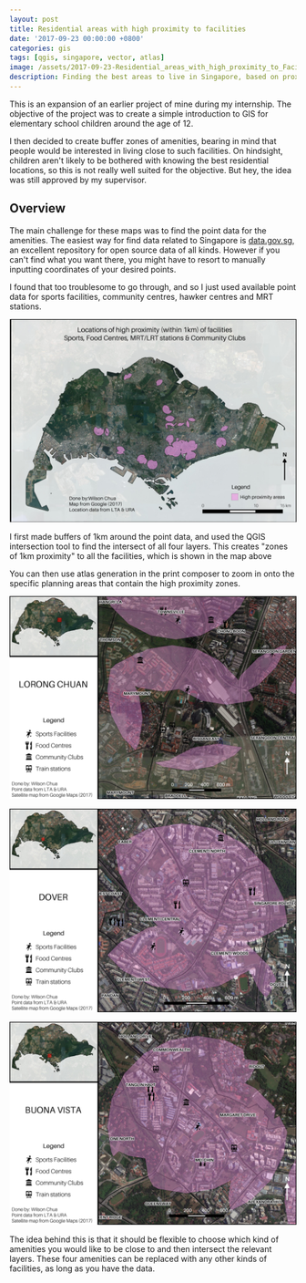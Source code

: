 ```yaml
---
layout: post
title: Residential areas with high proximity to facilities
date: '2017-09-23 00:00:00 +0800'
categories: gis
tags: [qgis, singapore, vector, atlas]
image: /assets/2017-09-23-Residential_areas_with_high_proximity_to_Facilities/Overview.jpeg
description: Finding the best areas to live in Singapore, based on proximity to amenities.
---
```

This is an expansion of an earlier project of mine during my internship. The objective of the project was to create a simple introduction to GIS for elementary school children around the age of 12.

<!--excerpt-->

I then decided to create buffer zones of amenities, bearing in mind that people would be interested in living close to such facilities. On hindsight, children aren't likely to be bothered with knowing the best residential locations, so this is not really well suited for the objective. But hey, the idea was still approved by my supervisor.

## Overview

The main challenge for these maps was to find the point data for the amenities. The easiest way for find data related to Singapore is [data.gov.sg](https://data.gov.sg/), an excellent repository for open source data of all kinds. However if you can't find what you want there, you might have to resort to manually inputting coordinates of your desired points.

I found that too troublesome to go through, and so I just used available point data for sports facilities, community centres, hawker centres and MRT stations.

![Overview](/assets/2017-09-23-Residential_areas_with_high_proximity_to_Facilities/Overview.jpeg "Overview")

I first made buffers of 1km around the point data, and used the QGIS intersection tool to find the intersect of all four layers. This creates "zones of 1km proximity" to all the facilities, which is shown in the map above

You can then use atlas generation in the print composer to zoom in onto the specific planning areas that contain the high proximity zones.

![Lorong Chuan Planning Zone](/assets/2017-09-23-Residential_areas_with_high_proximity_to_Facilities/Atlas_LorongChuan.jpg "Lorong Chuan Planning Zone")

![Dover Planning Zone](/assets/2017-09-23-Residential_areas_with_high_proximity_to_Facilities/Atlas_Dover.jpg "Dover Planning Zone")

![Buona Vista Planning Zone](/assets/2017-09-23-Residential_areas_with_high_proximity_to_Facilities/Atlas_BuonaVista.jpg "Buona Vista Planning Zone")

The idea behind this is that it should be flexible to choose which kind of amenities you would like to be close to and then intersect the relevant layers. These four amenities can be replaced with any other kinds of facilities, as long as you have the data.
